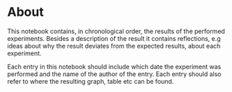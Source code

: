 # About 

This notebook contains, in chronological order, the results of the performed experiments. Besides a description of the result it contains reflections, e.g ideas about why the result deviates from the expected results, about each experiment.

Each entry in this notebook should include which date the experiment was performed and the name of the author of the entry. Each entry should also refer to where the resulting graph, table etc can be found. 
